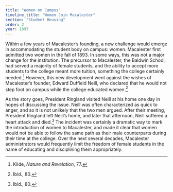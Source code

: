 ```yaml
---
title: "Women on Campus"
timeline_title: "Women Join Macalester"
section: "Student Housing"
order: 2
year: 1893
---
```



Within a few years of Macalester’s founding, a new challenge would emerge in accommodating the student body on campus: women. Macalester first admitted two women in the fall of 1893. In some ways, this was not a major change for the institution. The precursor to Macalester, the Baldwin School, had served a majority of female students, and the ability to accept more students to the college meant more tuition, something the college certainly needed.[^1] However, this new development went against the wishes of Macalester’s founder, Edward Duffield Neill, who declared that he would not step foot on campus while the college educated women.[^2] 

As the story goes, President Ringland visited Neill at his home one day in hopes of discussing the issue. Neill was often characterized as quick to anger, and so it is not unlikely that the two men argued. After their meeting, President Ringland left Neill’s home, and later that afternoon, Neill suffered a heart attack and died.[^3] The incident was certainly a dramatic way to mark the introduction of women to Macalester, and made it clear that women would not be able to follow the same path as their male counterparts during their time at the college. Over the next several decades, Macalester administrators would frequently limit the freedom of female students in the name of educating and disciplining them appropriately.

[^1]:
     Kilde, _Nature and Revelation_, 77.

[^2]:
     Ibid., 80.

[^3]:
     Ibid., 80.

